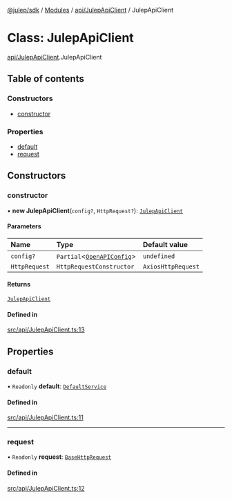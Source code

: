 [@julep/sdk](../README.md) / [Modules](../modules.md) / [api/JulepApiClient](../modules/api_JulepApiClient.md) / JulepApiClient

# Class: JulepApiClient

[api/JulepApiClient](../modules/api_JulepApiClient.md).JulepApiClient

## Table of contents

### Constructors

- [constructor](api_JulepApiClient.JulepApiClient.md#constructor)

### Properties

- [default](api_JulepApiClient.JulepApiClient.md#default)
- [request](api_JulepApiClient.JulepApiClient.md#request)

## Constructors

### constructor

• **new JulepApiClient**(`config?`, `HttpRequest?`): [`JulepApiClient`](api_JulepApiClient.JulepApiClient.md)

#### Parameters

| Name | Type | Default value |
| :------ | :------ | :------ |
| `config?` | `Partial`\<[`OpenAPIConfig`](../modules/api.md#openapiconfig)\> | `undefined` |
| `HttpRequest` | `HttpRequestConstructor` | `AxiosHttpRequest` |

#### Returns

[`JulepApiClient`](api_JulepApiClient.JulepApiClient.md)

#### Defined in

[src/api/JulepApiClient.ts:13](https://github.com/julep-ai/julep/blob/fd828a6f79ac74d87748a1b2073b93094482fe0d/sdks/ts/src/api/JulepApiClient.ts#L13)

## Properties

### default

• `Readonly` **default**: [`DefaultService`](api.DefaultService.md)

#### Defined in

[src/api/JulepApiClient.ts:11](https://github.com/julep-ai/julep/blob/fd828a6f79ac74d87748a1b2073b93094482fe0d/sdks/ts/src/api/JulepApiClient.ts#L11)

___

### request

• `Readonly` **request**: [`BaseHttpRequest`](api.BaseHttpRequest.md)

#### Defined in

[src/api/JulepApiClient.ts:12](https://github.com/julep-ai/julep/blob/fd828a6f79ac74d87748a1b2073b93094482fe0d/sdks/ts/src/api/JulepApiClient.ts#L12)
